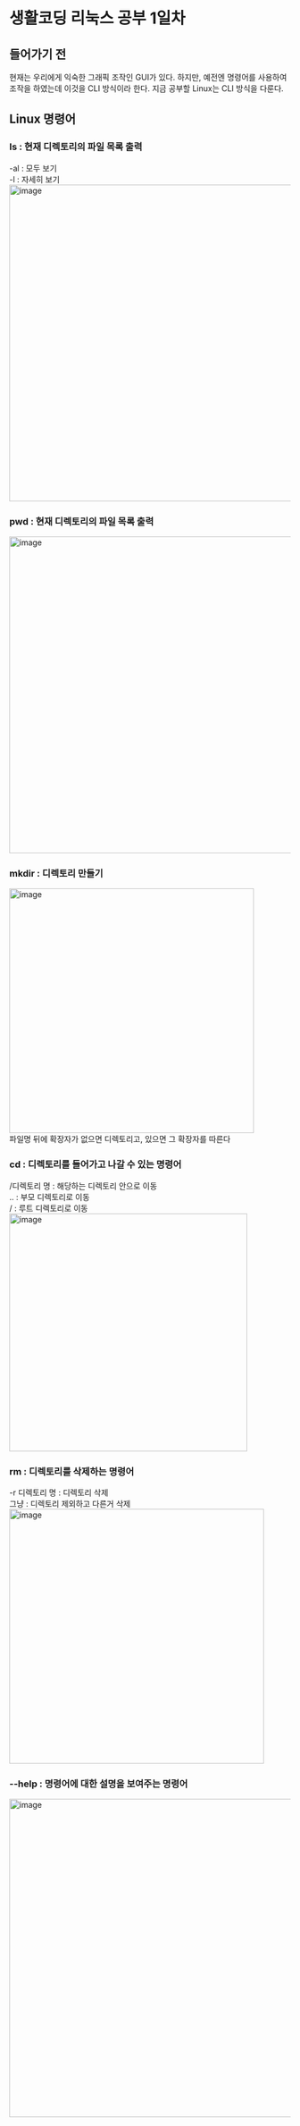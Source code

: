 <h1>생활코딩 리눅스 공부 1일차</h1>

<h2>들어가기 전</h2>
현재는 우리에게 익숙한 그래픽 조작인 GUI가 있다.
하지만, 예전엔 명령어를 사용하여 조작을 하였는데 
이것을 CLI 방식이라 한다.
지금 공부할 Linux는 CLI 방식을 다룬다.

<h2>Linux 명령어</h2>
<h3>ls : 현재 디렉토리의 파일 목록 출력</h3>
-al : 모두 보기 </br>
-l : 자세히 보기 </br>

<img width="567" alt="image" src="https://github.com/DuHyeon2/LinuxStudy/assets/83499405/65641852-406b-4293-9814-58e6cd5ae5c9">


<h3>pwd : 현재 디렉토리의 파일 목록 출력</h3>

<img width="567" alt="image" src="https://github.com/DuHyeon2/LinuxStudy/assets/83499405/fb6cbbac-39f8-4cdd-a668-d3ea31572e70">

<h3>mkdir : 디렉토리 만들기</h3>

<img width="438" alt="image" src="https://github.com/DuHyeon2/LinuxStudy/assets/83499405/8190cb72-660b-411a-963e-1b2eb44bd0b2">
</br>
파일명 뒤에 확장자가 없으면 디렉토리고, 있으면 그 확장자를 따른다

<h3>cd : 디렉토리를 들어가고 나갈 수 있는 명령어</h3>
/디렉토리 명 : 해당하는 디렉토리 안으로 이동</br>
.. : 부모 디렉토리로 이동</br>
/ : 루트 디렉토리로 이동</br>

<img width="426" alt="image" src="https://github.com/DuHyeon2/LinuxStudy/assets/83499405/c57452ce-58d9-452d-b98e-5495d11ac9d9">
</br>

<h3>rm : 디렉토리를 삭제하는 명령어</h3>
-r 디렉토리 명 : 디렉토리 삭제 </br>
그냥 : 디렉토리 제외하고 다른거 삭제 </br>
<img width="456" alt="image" src="https://github.com/DuHyeon2/LinuxStudy/assets/83499405/e78985fe-c98c-43f4-abfb-8287e67d9ebc">

<h3>--help : 명령어에 대한 설명을 보여주는 명령어</h3>
<img width="570" alt="image" src="https://github.com/DuHyeon2/LinuxStudy/assets/83499405/11d6f0e7-a894-4125-a7be-63f5f7208849">






